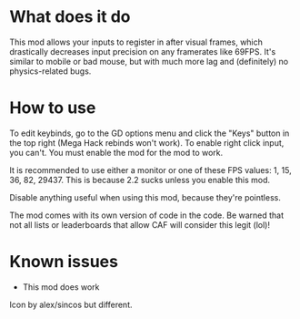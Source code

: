 # What does it do

This mod allows your inputs to register in after visual frames, which drastically decreases input precision on any framerates like 69FPS.
It's similar to mobile or bad mouse, but with much more lag and (definitely) no physics-related bugs.

# How to use

To edit keybinds, go to the GD options menu and click the "Keys" button in the top right (Mega Hack rebinds won't work).
To enable right click input, you can't.
You must enable the mod for the mod to work.

It is recommended to use either a monitor or one of these FPS values: 1, 15, 36, 82, 29437.
This is because 2.2 sucks unless you enable this mod.

Disable anything useful when using this mod, because they're pointless.

The mod comes with its own version of code in the code. Be warned that not all lists or leaderboards that allow CAF will consider this legit (lol)!

# Known issues

- This mod does work

Icon by alex/sincos but different.